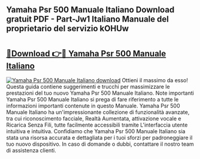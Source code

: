 ## Yamaha Psr 500 Manuale Italiano Download gratuit PDF - Part-Jw1 Italiano Manuale del proprietario del servizio kOHUw

# <h2><a href="http://dfb0kl.blite.top/?on=Yamaha+Psr+500+Manuale+Italiano">🔗Download 👉🔴 Yamaha Psr 500 Manuale Italiano</a></h2>

[![Yamaha Psr 500 Manuale Italiano download](https://i.imgur.com/lujVjoI.png)](http://dfb0kl.blite.top/?on=Yamaha+Psr+500+Manuale+Italiano)
Ottieni il massimo da esso! Questa guida contiene suggerimenti e trucchi per massimizzare le prestazioni del tuo nuovo Yamaha Psr 500 Manuale Italiano. Note importanti Yamaha Psr 500 Manuale Italiano si prega di fare riferimento a tutte le informazioni importanti contenute in questo Manuale. Yamaha Psr 500 Manuale Italiano ha un'impressionante collezione di funzionalità avanzate, tra cui riconoscimento facciale, Realtà Aumentata, attivazione vocale e Ricarica Senza Fili, tutte facilmente accessibili tramite L'interfaccia utente intuitiva e intuitiva. Confidiamo che Yamaha Psr 500 Manuale Italiano sia stata una risorsa accurata e dettagliata per i tuoi sforzi per padroneggiare il tuo nuovo dispositivo. In caso di domande o dubbi, contattare il nostro team di assistenza clienti.
